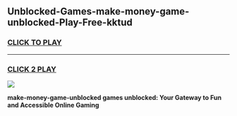 
## Unblocked-Games-make-money-game-unblocked-Play-Free-kktud
<h3>
<a href="https://premium76.site?title=make-money-game-unblocked&ref=20A">CLICK TO PLAY</a></h3>
<hr>

<h3>
<a href="https://premium76.site?title=make-money-game-unblocked&ref=20A">CLICK 2 PLAY</a>
  
</h3>

<a href="https://premium76.site?title=make-money-game-unblocked&ref=20A"><img src="https://clearcache.store/games.png"></a>


**make-money-game-unblocked games unblocked: Your Gateway to Fun and Accessible Online Gaming**
